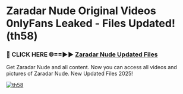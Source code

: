 # Zaradar Nude Original Videos 0nlyFans Leaked - Files Updated! (th58)

<h3>🔴 CLICK HERE 🌐==►► <a href="https://tinyurl.com/5h6xmrr3" rel="nofollow">Zaradar Nude Updated Files</a></h3>

Get Zaradar Nude and all content. Now you can access all videos and pictures of Zaradar Nude. New Updated Files 2025!

[![th58](https://i.imgur.com/KVD873Z.gif)](https://tinyurl.com/5h6xmrr3)
